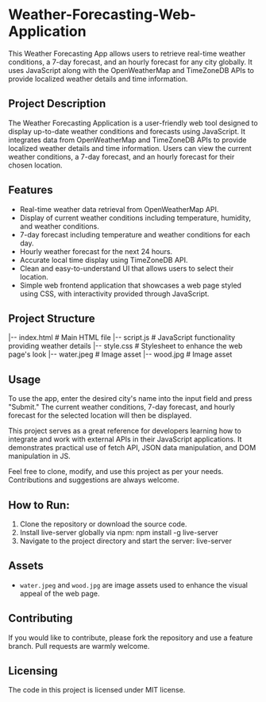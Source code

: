 # Weather-Forecasting-Web-Application


This Weather Forecasting App allows users to retrieve real-time weather conditions, a 7-day forecast, and an hourly forecast for any city globally. It uses JavaScript along with the OpenWeatherMap and TimeZoneDB APIs to provide localized weather details and time information.

## Project Description

The Weather Forecasting Application is a user-friendly web tool designed to display up-to-date weather conditions and forecasts using JavaScript. It integrates data from OpenWeatherMap and TimeZoneDB APIs to provide localized weather details and time information. Users can view the current weather conditions, a 7-day forecast, and an hourly forecast for their chosen location.

## Features

- Real-time weather data retrieval from OpenWeatherMap API.
- Display of current weather conditions including temperature, humidity, and weather conditions.
- 7-day forecast including temperature and weather conditions for each day.
- Hourly weather forecast for the next 24 hours.
- Accurate local time display using TimeZoneDB API.
- Clean and easy-to-understand UI that allows users to select their location.
- Simple web frontend application that showcases a web page styled using CSS, with interactivity provided through JavaScript.

## Project Structure

|-- index.html # Main HTML file
|-- script.js # JavaScript functionality providing weather details
|-- style.css # Stylesheet to enhance the web page's look
|-- water.jpeg # Image asset
|-- wood.jpg # Image asset

## Usage

To use the app, enter the desired city's name into the input field and press "Submit." The current weather conditions, 7-day forecast, and hourly forecast for the selected location will then be displayed.

This project serves as a great reference for developers learning how to integrate and work with external APIs in their JavaScript applications. It demonstrates practical use of fetch API, JSON data manipulation, and DOM manipulation in JS.

Feel free to clone, modify, and use this project as per your needs. Contributions and suggestions are always welcome.

## How to Run:
1. Clone the repository or download the source code.
2. Install live-server globally via npm: npm install -g live-server
3. Navigate to the project directory and start the server: live-server

## Assets

- `water.jpeg` and `wood.jpg` are image assets used to enhance the visual appeal of the web page.

## Contributing

If you would like to contribute, please fork the repository and use a feature branch. Pull requests are warmly welcome.

## Licensing

The code in this project is licensed under MIT license.
